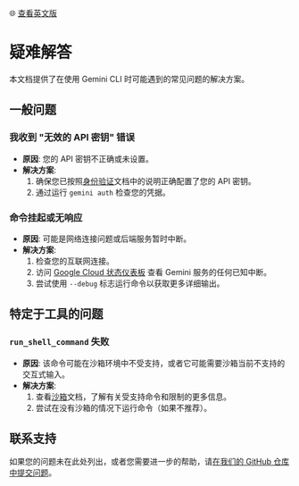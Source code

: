 🌐 [查看英文版](../../../docs/troubleshooting.md)

# 疑难解答

本文档提供了在使用 Gemini CLI 时可能遇到的常见问题的解决方案。

## 一般问题

### 我收到 "无效的 API 密钥" 错误

*   **原因**: 您的 API 密钥不正确或未设置。
*   **解决方案**:
    1.  确保您已按照[身份验证](cli/authentication.md)文档中的说明正确配置了您的 API 密钥。
    2.  通过运行 `gemini auth` 检查您的凭据。

### 命令挂起或无响应

*   **原因**: 可能是网络连接问题或后端服务暂时中断。
*   **解决方案**:
    1.  检查您的互联网连接。
    2.  访问 [Google Cloud 状态仪表板](https://status.cloud.google.com/) 查看 Gemini 服务的任何已知中断。
    3.  尝试使用 `--debug` 标志运行命令以获取更多详细输出。

## 特定于工具的问题

### `run_shell_command` 失败

*   **原因**: 该命令可能在沙箱环境中不受支持，或者它可能需要沙箱当前不支持的交互式输入。
*   **解决方案**:
    1.  查看[沙箱](sandbox.md)文档，了解有关受支持命令和限制的更多信息。
    2.  尝试在没有沙箱的情况下运行命令（如果不推荐）。

## 联系支持

如果您的问题未在此处列出，或者您需要进一步的帮助，请[在我们的 GitHub 仓库中提交问题](https://github.com/google-gemini/gemini-cli/issues)。
